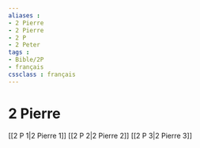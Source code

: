 ```yaml
---
aliases : 
- 2 Pierre
- 2 Pierre
- 2 P
- 2 Peter
tags : 
- Bible/2P
- français
cssclass : français
---
```


# 2 Pierre

[[2 P 1|2 Pierre 1]]
[[2 P 2|2 Pierre 2]]
[[2 P 3|2 Pierre 3]]

